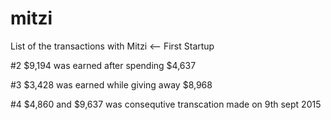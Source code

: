 # mitzi

List of the transactions with Mitzi <-- First Startup


#2 $9,194 was earned after spending $4,637

#3 $3,428 was earned while giving away $8,968

#4 $4,860 and $9,637 was consequtive transcation made on 9th sept 2015

